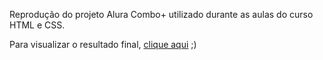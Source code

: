 Reprodução do projeto Alura Combo+ utilizado durante as aulas do curso HTML e CSS.

Para visualizar o resultado final, [clique aqui](https://anaclaudiaaraujo.github.io/aluraplus/) ;)
